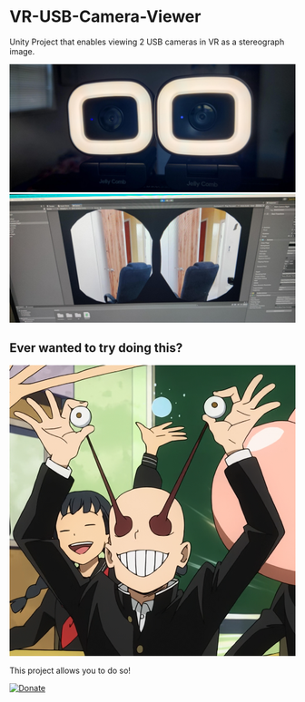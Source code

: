 # VR-USB-Camera-Viewer
 Unity Project that enables viewing 2 USB cameras in VR as a stereograph image.

![VR](/VR-Lens.jpeg)
![VR Output](/VR-Output.jpeg)

## Ever wanted to try doing this?
![VR](/Stretchy-Eyes.png)

This project allows you to do so!

[![Donate](https://img.shields.io/badge/Donate-PayPal-green.svg)](https://www.paypal.com/donate/?business=YHG4Y6QUAQ4NA&no_recurring=0&currency_code=USD)
